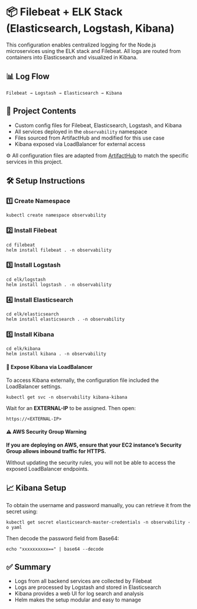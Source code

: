 📦 Filebeat + ELK Stack (Elasticsearch, Logstash, Kibana)
=========================================================

This configuration enables centralized logging for the Node.js microservices using the ELK stack and Filebeat. All logs are routed from containers into Elasticsearch and visualized in Kibana.

📊 Log Flow
-----------

    Filebeat → Logstash → Elasticsearch → Kibana

📁 Project Contents
-------------------

*   Custom config files for Filebeat, Elasticsearch, Logstash, and Kibana
*   All services deployed in the `observability` namespace
*   Files sourced from ArtifactHub and modified for this use case
*   Kibana exposed via LoadBalancer for external access

 <p>⚙️ All configuration files are adapted from <a href="https://artifacthub.io" target="_blank">ArtifactHub</a> to match the specific services in this project.</p>

🛠️ Setup Instructions
----------------------

### 1️⃣ Create Namespace

    kubectl create namespace observability

### 2️⃣ Install Filebeat

    
    cd filebeat
    helm install filebeat . -n observability
      

### 3️⃣ Install Logstash

    
    cd elk/logstash
    helm install logstash . -n observability
      

### 4️⃣ Install Elasticsearch

    
    cd elk/elasticsearch
    helm install elasticsearch . -n observability
      

### 5️⃣ Install Kibana

    
    cd elk/kibana
    helm install kibana . -n observability
      

#### 🔁 Expose Kibana via LoadBalancer

To access Kibana externally, the configuration file included the LoadBalancer settings.


    kubectl get svc -n observability kibana-kibana
      

Wait for an **EXTERNAL-IP** to be assigned. Then open:

    https://<EXTERNAL-IP>

#### ⚠️ AWS Security Group Warning

**If you are deploying on AWS, ensure that your EC2 instance’s Security Group allows inbound traffic for HTTPS.**

Without updating the security rules, you will not be able to access the exposed LoadBalancer endpoints.

📈 Kibana Setup
---------------

To obtain the username and password manually, you can retrieve it from the secret using:

    kubectl get secret elasticsearch-master-credentials -n observability -o yaml

Then decode the password field from Base64:

    echo "xxxxxxxxxx==" | base64 --decode


✅ Summary
---------

*   Logs from all backend services are collected by Filebeat
*   Logs are processed by Logstash and stored in Elasticsearch
*   Kibana provides a web UI for log search and analysis
*   Helm makes the setup modular and easy to manage
